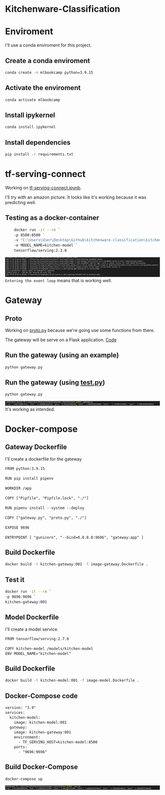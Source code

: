 # Kitchenware-Classification

# Enviroment
I'll use a conda enviroment for this project.
## Create a conda enviroment
```bash
conda create -n mlbookcamp python=3.9.15
```
## Activate the enviroment
```bash
conda activate mlbookcamp
```
## Install ipykernel
```bash
conda install ipykernel
```
## Install dependencies
```bash
pip install -r requirements.txt
```
# tf-serving-connect
Working on [tf-serving-connect.ipynb](notebooks/tf-serving-connect.ipynb).


I'll try with an amazon picture. It looks like it's working because it was predicting well.
## Testing as a docker-container
```sh
    docker run -it --rm `
    -p 8500:8500 `
    -v "C:\Users\User\Desktop\Github\kitchenware-classification\kitchen-model:/models/kitchen-model/1" `
    -e MODEL_NAME=kitchen-model `
    tensorflow/serving:2.3.0
```
![image1](images/docker-tf-serving.PNG)
`Entering the event loop` means that is working well.
# Gateway
## Proto
Working on [proto.py](proto.py) because we're going use some functions from there.

The gateway will be serve on a Flask application. [Code](gateway.py)
## Run the gateway (using an example)
```sh
python gateway.py 
```
## Run the gateway (using [test.py](test.py))
```sh
python gateway.py
```


![code2](images/gateway-testing.PNG)
It's working as intended.

# Docker-compose
## Gateway Dockerfile
I'll create a dockerfile for the gateway
```docker
FROM python:3.9.15

RUN pip install pipenv

WORKDIR /app 

COPY ["Pipfile", "Pipfile.lock", "./"]

RUN pipenv install --system --deploy

COPY ["gateway.py", "proto.py", "./"]

EXPOSE 9696

ENTRYPOINT [ "gunicorn", "--bind=0.0.0.0:9696", "gateway:app" ]
```
## Build Dockerfile
```sh
docker build -t kitchen-gateway:001 -f image-gateway.Dockerfile .
```
## Test it
```sh
docker run -it --rm `
-p 9696:9696 `
kitchen-gateway:001
```
## Model Dockerfile
I'll create a model service.
```docker
FROM tensorflow/serving:2.7.0

COPY kitchen-model /models/kitchen-model 
ENV MODEL_NAME="kitchen-model"
```
## Build Dockerfile
```sh
docker build -t kitchen-model:001 -f image-model.Dockerfile .
```
## Docker-Compose code
```
version: "3.9"
services:
  kitchen-model:
    image: kitchen-model:001
  gateway:
    image: kitchen-gateway:001 
    environment:
      - TF_SERVING_HOST=kitchen-model:8500
    ports:
      - "9696:9696"
```
## Build Docker-Compose
```
docker-compose up
```
![test](images/docker-compose-testing.PNG)


